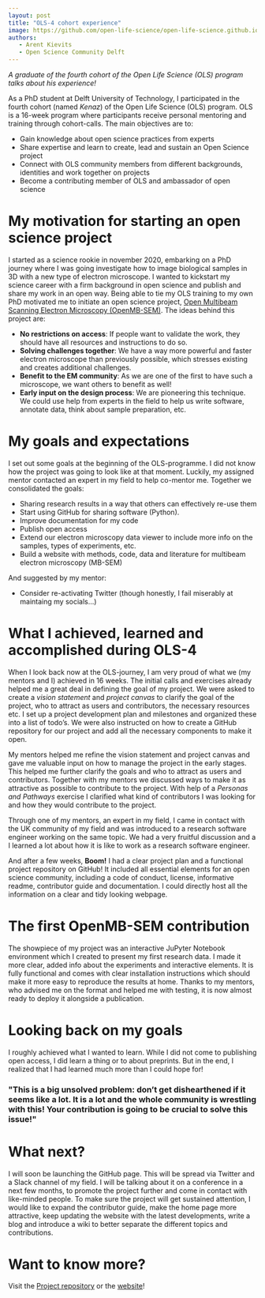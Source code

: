 ```yaml
---
layout: post
title: "OLS-4 cohort experience"
image: https://github.com/open-life-science/open-life-science.github.io/blob/main/images/logo.png
authors:
   - Arent Kievits
   - Open Science Community Delft
---
```


*A graduate of the fourth cohort of the Open Life Science (OLS) program talks about his experience!*

As a PhD student at Delft University of Technology, I participated in the fourth cohort (named *Kenaz*) of the Open Life Science (OLS) program. OLS is a 16-week program where participants receive personal mentoring and training through cohort-calls. The main objectives are to:

- Gain knowledge about open science practices from experts
- Share expertise and learn to create, lead and sustain an Open Science project
- Connect with OLS community members from different backgrounds, identities and work together on projects
- Become a contributing member of OLS and ambassador of open science

# My motivation for starting an open science project
I started as a science rookie in november 2020, embarking on a PhD journey where I was going investigate how to image biological samples in 3D with a new type of electron microscope. I wanted to kickstart my science career with a firm background in open science and publish and share my work in an open way. Being able to tie my OLS training to my own PhD motivated me to initiate an open science project, [Open Multibeam Scanning Electron Microscopy (OpenMB-SEM)](https://github.com/arentkievits/OpenMB-SEM). The ideas behind this project are: 

- **No restrictions on access**: If people want to validate the work, they should have all resources and instructions to do so.
- **Solving challenges together**: We have a way more powerful and faster electron microscope than previously possible, which stresses existing and creates additional challenges.
- **Benefit to the EM community**: As we are one of the first to have such a microscope, we want others to benefit as well!
- **Early input on the design process**: We are pioneering this technique. We could use help from experts in the field to help us write software, annotate data, think about sample preparation, etc.

# My goals and expectations
I set out some goals at the beginning of the OLS-programme. I did not know how the project was going to look like at that moment. Luckily, my assigned mentor contacted an expert in my field to help co-mentor me. Together we consolidated the goals: 

- Sharing research results in a way that others can effectively re-use them
- Start using GitHub for sharing software (Python).
- Improve documentation for my code
- Publish open access
- Extend our electron microscopy data viewer to include more info on the samples, types of experiments, etc.
- Build a website with methods, code, data and literature for multibeam electron microscopy (MB-SEM)

And suggested by my mentor:
- Consider re-activating Twitter (though honestly, I fail miserably at maintaing my socials...)

# What I achieved, learned and accomplished during OLS-4
When I look back now at the OLS-journey, I am very proud of what we (my mentors and I) achieved in 16 weeks. The initial calls and exercises already helped me a great deal in defining the goal of my project. We were asked to create a *vision statement* and *project canvas* to clarify the goal of the project, who to attract as users and contributors, the necessary resources etc. I set up a project development plan and milestones and organized these into a list of todo’s. We were also instructed on how to create a GitHub repository for our project and add all the necessary components to make it open.

My mentors helped me refine the vision statement and project canvas and gave me valuable input on how to manage the project in the early stages. This helped me further clarify the goals and who to attract as users and contributors. Together with my mentors we discussed ways to make it as attractive as possible to contribute to the project. With help of a *Personas and Pathways* exercise I clarified what kind of contributors I was looking for and how they would contribute to the project. 

Through one of my mentors, an expert in my field, I came in contact with the UK community of my field and was introduced to a research software engineer working on the same topic. We had a very fruitful discussion and a I learned a lot about how it is like to work as a research software engineer. 

And after a few weeks, **Boom!** I had a clear project plan and a functional project repository on GitHub! It included all essential elements for an open science community, including a code of conduct, license, informative readme, contributor guide and documentation. I could directly host all the information on a clear and tidy looking webpage. 

# The first OpenMB-SEM contribution
The showpiece of my project was an interactive JuPyter Notebook environment which I created to present my first research data. I made it more clear, added info about the experiments and interactive elements. It is fully functional and comes with clear installation instructions which should make it more easy to reproduce the results at home. Thanks to my mentors, who advised me on the format and helped me with testing, it is now almost ready to deploy it alongside a publication. 

# Looking back on my goals
I roughly achieved what I wanted to learn. While I did not come to publishing open access, I did learn a thing or to about preprints. But in the end, I realized that I had learned much more than I could hope for! 

### "This is a big unsolved problem: don’t get dishearthened if it seems like a lot. It is a lot and the whole community is wrestling with this! Your contribution is going to be crucial to solve this issue!"

# What next?
I will soon be launching the GitHub page. This will be spread via Twitter and a Slack channel of my field. I will be talking about it on a conference in a next few months, to promote the project further and come in contact with like-minded people. To make sure the project will get sustained attention, I would like to expand the contributor guide, make the home page more attractive, keep updating the website with the latest developments, write a blog and introduce a wiki to better separate the different topics and contributions.

# Want to know more?
Visit the [Project repository](https://github.com/arentkievits/OpenMB-SEM) or the [website](https://arentkievits.github.io/OpenMB-SEM/)!





